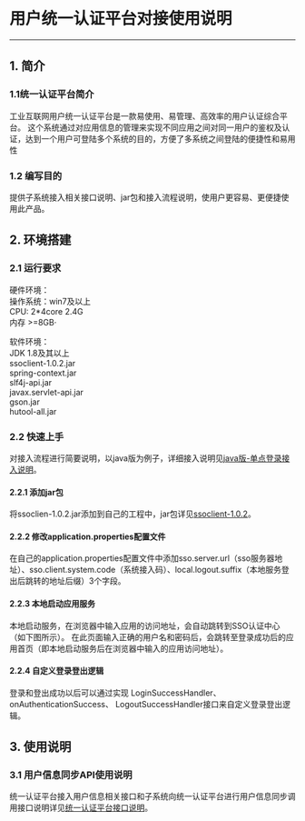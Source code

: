 #  用户统一认证平台对接使用说明

------

## 1. 简介
### 1.1统一认证平台简介
工业互联网用户统一认证平台是一款易使用、易管理、高效率的用户认证综合平台。
这个系统通过对应用信息的管理来实现不同应用之间对同一用户的鉴权及认证，达到一个用户可登陆多个系统的目的，方便了多系统之间登陆的便捷性和易用性
  

### 1.2 编写目的
提供子系统接入相关接口说明、jar包和接入流程说明，使用户更容易、更便捷使用此产品。


## 2. 环境搭建
### 2.1 运行要求  
硬件环境：  
操作系统：win7及以上  
CPU: 2*4core 2.4G  
内存 >=8GB·  
  
软件环境：  
JDK 1.8及其以上  
ssoclient-1.0.2.jar  
spring-context.jar  
slf4j-api.jar  
javax.servlet-api.jar  
gson.jar  
hutool-all.jar    

### 2.2 快速上手
对接入流程进行简要说明，以java版为例子，详细接入说明见[java版-单点登录接入说明](./java版-单点登录接入说明.docx)。
#### 2.2.1 添加jar包
将ssoclien-1.0.2.jar添加到自己的工程中，jar包详见[ssoclient-1.0.2](./ssoclient-1.0.2.jar)。
#### 2.2.2 修改application.properties配置文件
在自己的application.properties配置文件中添加sso.server.url（sso服务器地址）、sso.client.system.code（系统接入码）、local.logout.suffix（本地服务登出后跳转的地址后缀）3个字段。
#### 2.2.3 本地启动应用服务
本地启动服务，在浏览器中输入应用的访问地址，会自动跳转到SSO认证中心（如下图所示）。
在此页面输入正确的用户名和密码后，会跳转至登录成功后的应用首页（即本地启动服务后在浏览器中输入的应用访问地址）。
#### 2.2.4 自定义登录登出逻辑
登录和登出成功以后可以通过实现 LoginSuccessHandler、onAuthenticationSuccess、 LogoutSuccessHandler接口来自定义登录登出逻辑。
## 3. 使用说明
### 3.1 用户信息同步API使用说明
统一认证平台接入用户信息相关接口和子系统向统一认证平台进行用户信息同步调用接口说明详见[统一认证平台接口说明](./统一认证平台接口说明.docx)。
   

